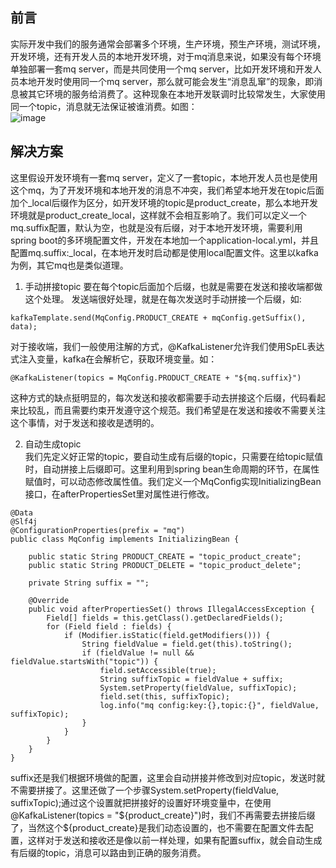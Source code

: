 ## 前言  
实际开发中我们的服务通常会部署多个环境，生产环境，预生产环境，测试环境，开发环境，还有开发人员的本地开发环境，对于mq消息来说，如果没有每个环境单独部署一套mq server，而是共同使用一个mq server，比如开发环境和开发人员本地开发时使用同一个mq server，那么就可能会发生“消息乱窜”的现象，即消息被其它环境的服务给消费了。这种现象在本地开发联调时比较常发生，大家使用同一个topic，消息就无法保证被谁消费。如图：  
![image]()    

## 解决方案  
这里假设开发环境有一套mq server，定义了一套topic，本地开发人员也是使用这个mq，为了开发环境和本地开发的消息不冲突，我们希望本地开发在topic后面加个_local后缀作为区分，如开发环境的topic是product_create，那么本地开发环境就是product_create_local，这样就不会相互影响了。我们可以定义一个mq.suffix配置，默认为空，也就是没有后缀，对于本地开发环境，需要利用spring boot的多环境配置文件，开发在本地加一个application-local.yml，并且配置mq.suffix:_local，在本地开发时启动都是使用local配置文件。这里以kafka为例，其它mq也是类似道理。
1. 手动拼接topic
要在每个topic后面加个后缀，也就是需要在发送和接收端都做这个处理。
发送端很好处理，就是在每次发送时手动拼接一个后缀，如:
```
kafkaTemplate.send(MqConfig.PRODUCT_CREATE + mqConfig.getSuffix(), data);
```
对于接收端，我们一般使用注解的方式，@KafkaListener允许我们使用SpEL表达式注入变量，kafka在会解析它，获取环境变量。如：
```
@KafkaListener(topics = MqConfig.PRODUCT_CREATE + "${mq.suffix}")
```
这种方式的缺点挺明显的，每次发送和接收都需要手动去拼接这个后缀，代码看起来比较乱，而且需要约束开发遵守这个规范。我们希望是在发送和接收不需要关注这个事情，对于发送和接收是透明的。

2. 自动生成topic  
我们先定义好正常的topic，要自动生成有后缀的topic，只需要在给topic赋值时，自动拼接上后缀即可。这里利用到spring bean生命周期的环节，在属性赋值时，可以动态修改属性值。我们定义一个MqConfig实现InitializingBean接口，在afterPropertiesSet里对属性进行修改。
```
@Data
@Slf4j
@ConfigurationProperties(prefix = "mq")
public class MqConfig implements InitializingBean {

	public static String PRODUCT_CREATE = "topic_product_create";
    public static String PRODUCT_DELETE = "topic_product_delete";

	private String suffix = "";

	@Override
	public void afterPropertiesSet() throws IllegalAccessException {
		Field[] fields = this.getClass().getDeclaredFields();
		for (Field field : fields) {
			if (Modifier.isStatic(field.getModifiers())) {
				String fieldValue = field.get(this).toString();
				if (fieldValue != null && fieldValue.startsWith("topic")) {
					field.setAccessible(true);
					String suffixTopic = fieldValue + suffix;
					System.setProperty(fieldValue, suffixTopic);
					field.set(this, suffixTopic);
					log.info("mq config:key:{},topic:{}", fieldValue, suffixTopic);
				}
			}
		}
	}
}
```
suffix还是我们根据环境做的配置，这里会自动拼接并修改到对应topic，发送时就不需要拼接了。这里还做了一个步骤System.setProperty(fieldValue, suffixTopic);通过这个设置就把拼接好的设置好环境变量中，在使用@KafkaListener(topics = "${product_create}")时，我们不再需要去拼接后缀了，当然这个${product_create}是我们动态设置的，也不需要在配置文件去配置，这样对于发送和接收还是像以前一样处理，如果有配置suffix，就会自动生成有后缀的topic，消息可以路由到正确的服务消费。
